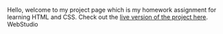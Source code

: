 Hello, welcome to my project page which is my homework assignment for learning HTML and CSS. Check out the [live version of the project here](https://michael-zhinchyn.github.io/goit-markup-hw-07/portfolio.html).
WebStudio

